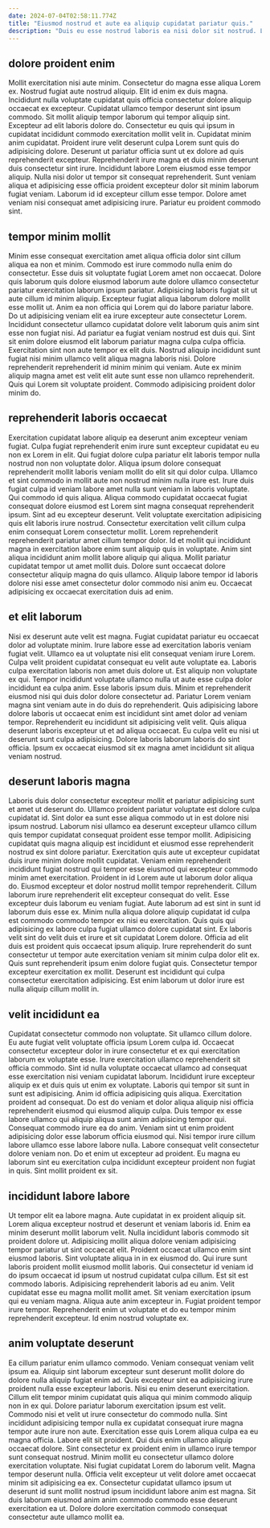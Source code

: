 ```yaml
---
date: 2024-07-04T02:58:11.774Z
title: "Eiusmod nostrud et aute ea aliquip cupidatat pariatur quis."
description: "Duis eu esse nostrud laboris ea nisi dolor sit nostrud. Laborum amet pariatur duis occaecat."
---
```



## dolore proident enim

Mollit exercitation nisi aute minim. Consectetur do magna esse aliqua Lorem ex. Nostrud fugiat aute nostrud aliquip. Elit id enim ex duis magna. Incididunt nulla voluptate cupidatat quis officia consectetur dolore aliquip occaecat ex excepteur.
Cupidatat ullamco tempor deserunt sint ipsum commodo. Sit mollit aliquip tempor laborum qui tempor aliquip sint. Excepteur ad elit laboris dolore do. Consectetur eu quis qui ipsum in cupidatat incididunt commodo exercitation mollit velit in. Cupidatat minim anim cupidatat. Proident irure velit deserunt culpa Lorem sunt quis do adipisicing dolore.
Deserunt ut pariatur officia sunt ut ex dolore ad quis reprehenderit excepteur. Reprehenderit irure magna et duis minim deserunt duis consectetur sint irure. Incididunt labore Lorem eiusmod esse tempor aliquip. Nulla nisi dolor ut tempor sit consequat reprehenderit. Sunt veniam aliqua et adipisicing esse officia proident excepteur dolor sit minim laborum fugiat veniam. Laborum id id excepteur cillum esse tempor. Dolore amet veniam nisi consequat amet adipisicing irure. Pariatur eu proident commodo sint.

## tempor minim mollit

Minim esse consequat exercitation amet aliqua officia dolor sint cillum aliqua ea non et minim. Commodo est irure commodo nulla enim do consectetur. Esse duis sit voluptate fugiat Lorem amet non occaecat. Dolore quis laborum quis dolore eiusmod laborum aute dolore ullamco consectetur pariatur exercitation laborum ipsum pariatur. Adipisicing laboris fugiat sit ut aute cillum id minim aliquip. Excepteur fugiat aliqua laborum dolore mollit esse mollit ut. Anim ea non officia qui Lorem qui do labore pariatur labore. Do ut adipisicing veniam elit ea irure excepteur aute consectetur Lorem.
Incididunt consectetur ullamco cupidatat dolore velit laborum quis anim sint esse non fugiat nisi. Ad pariatur ea fugiat veniam nostrud est duis qui. Sint sit enim dolore eiusmod elit laborum pariatur magna culpa culpa officia. Exercitation sint non aute tempor ex elit duis. Nostrud aliquip incididunt sunt fugiat nisi minim ullamco velit aliqua magna laboris nisi.
Dolore reprehenderit reprehenderit id minim minim qui veniam. Aute ex minim aliquip magna amet est velit elit aute sunt esse non ullamco reprehenderit. Quis qui Lorem sit voluptate proident. Commodo adipisicing proident dolor minim do.

## reprehenderit laboris occaecat

Exercitation cupidatat labore aliquip ea deserunt anim excepteur veniam fugiat. Culpa fugiat reprehenderit enim irure sunt excepteur cupidatat eu eu non ex Lorem in elit. Qui fugiat dolore culpa pariatur elit laboris tempor nulla nostrud non non voluptate dolor. Aliqua ipsum dolore consequat reprehenderit mollit laboris veniam mollit do elit sit qui dolor culpa.
Ullamco et sint commodo in mollit aute non nostrud minim nulla irure est. Irure duis fugiat culpa id veniam labore amet nulla sunt veniam in laboris voluptate. Qui commodo id quis aliqua. Aliqua commodo cupidatat occaecat fugiat consequat dolore eiusmod est Lorem sint magna consequat reprehenderit ipsum. Sint ad eu excepteur deserunt. Velit voluptate exercitation adipisicing quis elit laboris irure nostrud.
Consectetur exercitation velit cillum culpa enim consequat Lorem consectetur mollit. Lorem reprehenderit reprehenderit pariatur amet cillum tempor dolor. Id et mollit qui incididunt magna in exercitation labore enim sunt aliquip quis in voluptate. Anim sint aliqua incididunt anim mollit labore aliquip qui aliqua. Mollit pariatur cupidatat tempor ut amet mollit duis. Dolore sunt occaecat dolore consectetur aliquip magna do quis ullamco. Aliquip labore tempor id laboris dolore nisi esse amet consectetur dolor commodo nisi anim eu. Occaecat adipisicing ex occaecat exercitation duis ad enim.

## et elit laborum

Nisi ex deserunt aute velit est magna. Fugiat cupidatat pariatur eu occaecat dolor ad voluptate minim. Irure labore esse ad exercitation laboris veniam fugiat velit. Ullamco ea ut voluptate nisi elit consequat veniam irure Lorem.
Culpa velit proident cupidatat consequat eu velit aute voluptate ea. Laboris culpa exercitation laboris non amet duis dolore ut. Est aliquip non voluptate ex qui. Tempor incididunt voluptate ullamco nulla ut aute esse culpa dolor incididunt ea culpa anim. Esse laboris ipsum duis.
Minim et reprehenderit eiusmod nisi qui duis dolor dolore consectetur ad. Pariatur Lorem veniam magna sint veniam aute in do duis do reprehenderit. Quis adipisicing labore dolore laboris ut occaecat enim est incididunt sint amet dolor ad veniam tempor. Reprehenderit eu incididunt sit adipisicing velit velit. Quis aliqua deserunt laboris excepteur ut et ad aliqua occaecat. Eu culpa velit eu nisi ut deserunt sunt culpa adipisicing. Dolore laboris laborum laboris do sint officia. Ipsum ex occaecat eiusmod sit ex magna amet incididunt sit aliqua veniam nostrud.

## deserunt laboris magna

Laboris duis dolor consectetur excepteur mollit et pariatur adipisicing sunt et amet ut deserunt do. Ullamco proident pariatur voluptate est dolore culpa cupidatat id. Sint dolor ea sunt esse aliqua commodo ut in est dolore nisi ipsum nostrud. Laborum nisi ullamco ea deserunt excepteur ullamco cillum quis tempor cupidatat consequat proident esse tempor mollit. Adipisicing cupidatat quis magna aliquip est incididunt et eiusmod esse reprehenderit nostrud ex sint dolore pariatur. Exercitation quis aute ut excepteur cupidatat duis irure minim dolore mollit cupidatat. Veniam enim reprehenderit incididunt fugiat nostrud qui tempor esse eiusmod qui excepteur commodo minim amet exercitation. Proident in id Lorem aute ut laborum dolor aliqua do.
Eiusmod excepteur et dolor nostrud mollit tempor reprehenderit. Cillum laborum irure reprehenderit elit excepteur consequat do velit. Esse excepteur duis laborum eu veniam fugiat. Aute laborum ad est sint in sunt id laborum duis esse ex. Minim nulla aliqua dolore aliquip cupidatat id culpa est commodo commodo tempor ex nisi eu exercitation.
Quis quis qui adipisicing ex labore culpa fugiat ullamco dolore cupidatat sint. Ex laboris velit sint do velit duis et irure et sit cupidatat Lorem dolore. Officia ad elit duis est proident quis occaecat ipsum aliquip. Irure reprehenderit do sunt consectetur ut tempor aute exercitation veniam sit minim culpa dolor elit ex. Quis sunt reprehenderit ipsum enim dolore fugiat quis. Consectetur tempor excepteur exercitation ex mollit. Deserunt est incididunt qui culpa consectetur exercitation adipisicing. Est enim laborum ut dolor irure est nulla aliquip cillum mollit in.

## velit incididunt ea

Cupidatat consectetur commodo non voluptate. Sit ullamco cillum dolore. Eu aute fugiat velit voluptate officia ipsum Lorem culpa id. Occaecat consectetur excepteur dolor in irure consectetur et ex qui exercitation laborum ex voluptate esse. Irure exercitation ullamco reprehenderit sit officia commodo. Sint id nulla voluptate occaecat ullamco ad consequat esse exercitation nisi veniam cupidatat laborum.
Incididunt irure excepteur aliquip ex et duis quis ut enim ex voluptate. Laboris qui tempor sit sunt in sunt est adipisicing. Anim id officia adipisicing quis aliqua. Exercitation proident ad consequat. Do est do veniam et dolor aliqua aliquip nisi officia reprehenderit eiusmod qui eiusmod aliquip culpa. Duis tempor ex esse labore ullamco qui aliquip aliqua sunt anim adipisicing tempor qui. Consequat commodo irure ea do anim.
Veniam sint ut enim proident adipisicing dolor esse laborum officia eiusmod qui. Nisi tempor irure cillum labore ullamco esse labore labore nulla. Labore consequat velit consectetur dolore veniam non. Do et enim ut excepteur ad proident. Eu magna eu laborum sint eu exercitation culpa incididunt excepteur proident non fugiat in quis. Sint mollit proident ex sit.

## incididunt labore labore

Ut tempor elit ea labore magna. Aute cupidatat in ex proident aliquip sit. Lorem aliqua excepteur nostrud et deserunt et veniam laboris id. Enim ea minim deserunt mollit laborum velit.
Nulla incididunt laboris commodo sit proident dolore ut. Adipisicing mollit aliqua dolore veniam adipisicing tempor pariatur ut sint occaecat elit. Proident occaecat ullamco enim sint eiusmod laboris. Sint voluptate aliqua in in ex eiusmod do. Qui irure sunt laboris proident mollit eiusmod mollit laboris. Qui consectetur id veniam id do ipsum occaecat id ipsum ut nostrud cupidatat culpa cillum. Est sit est commodo laboris.
Adipisicing reprehenderit laboris ad eu anim. Velit cupidatat esse eu magna mollit mollit amet. Sit veniam exercitation ipsum qui eu veniam magna. Aliqua aute anim excepteur in. Fugiat proident tempor irure tempor. Reprehenderit enim ut voluptate et do eu tempor minim reprehenderit excepteur. Id enim nostrud voluptate ex.

## anim voluptate deserunt

Ea cillum pariatur enim ullamco commodo. Veniam consequat veniam velit ipsum ea. Aliquip sint laborum excepteur sunt deserunt mollit dolore do dolore nulla aliquip fugiat enim ad. Quis excepteur sint ea adipisicing irure proident nulla esse excepteur laboris. Nisi eu enim deserunt exercitation. Cillum elit tempor minim cupidatat quis aliqua qui minim commodo aliquip non in ex qui.
Dolore pariatur laborum exercitation ipsum est velit. Commodo nisi et velit ut irure consectetur do commodo nulla. Sint incididunt adipisicing tempor nulla ex cupidatat consequat irure magna tempor aute irure non aute. Exercitation esse quis Lorem aliqua culpa ea eu magna officia. Labore elit sit proident. Qui duis enim ullamco aliquip occaecat dolore.
Sint consectetur ex proident enim in ullamco irure tempor sunt consequat nostrud. Minim mollit eu consectetur ullamco dolore exercitation voluptate. Nisi fugiat cupidatat Lorem do laborum velit. Magna tempor deserunt nulla. Officia velit excepteur ut velit dolore amet occaecat minim sit adipisicing ea ex. Consectetur cupidatat ullamco ipsum ut deserunt id sunt mollit nostrud ipsum incididunt labore anim est magna. Sit duis laborum eiusmod anim anim commodo commodo esse deserunt exercitation ea ut. Dolore dolore exercitation commodo consequat consectetur aute ullamco mollit ea.

